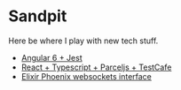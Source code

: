 # Sandpit

Here be where I play with new tech stuff.

* [Angular 6 + Jest](angular-fe/)
* [React + Typescript + Parceljs + TestCafe](react-fe/)
* [Elixir Phoenix websockets interface](game-api/)
